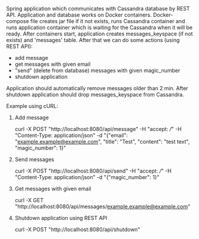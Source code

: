 Spring application which communicates with Cassandra database by REST API. Application and database works on Docker containers. Docker-compose file creates jar file if it not exists, runs Cassandra container and runs application container which is waiting for the Cassandra when it will be ready. After containers start, application creates messages_keyspace (if not exists) and 'messages' table. After that we can do some actions (using REST API):
 - add message
 - get messages with given email
 - "send" (delete from database) messages with given magic_number
 - shutdown application

Application should automatically remove messages older than 2 min. After shutdown application should drop messages_keyspace from Cassandra.

Example using cURL:

1. Add message

    curl -X POST "http://localhost:8080/api/message" -H  "accept: */*" -H  "Content-Type: application/json" -d "{\"email\": \"example.example@example.com\", \"title\": \"Test\", \"content\": \"test text\", \"magic_number\": 1}"
    
2. Send messages

    curl -X POST "http://localhost:8080/api/send" -H  "accept: */*" -H  "Content-Type: application/json" -d "{\"magic_number\": 1}"
    
3. Get messages with given email

    curl -X GET "http://localhost:8080/api/messages/example.example@example.com"
    
4. Shutdown application using REST API

    curl -X POST "http://localhost:8080/api/shutdown"